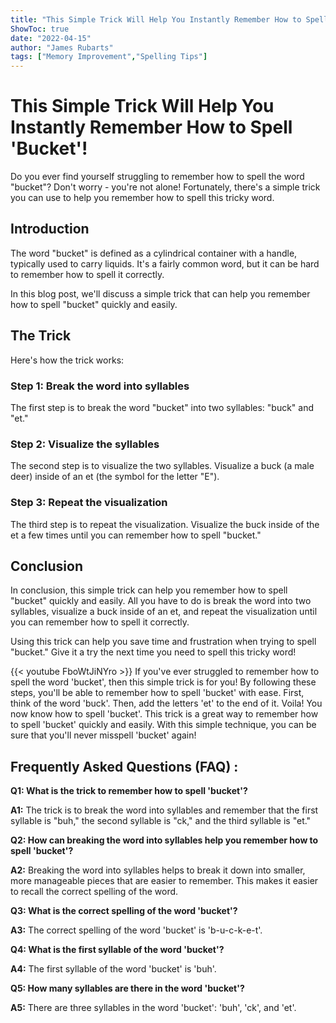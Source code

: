 ```yaml
---
title: "This Simple Trick Will Help You Instantly Remember How to Spell 'Bucket'!"
ShowToc: true 
date: "2022-04-15"
author: "James Rubarts" 
tags: ["Memory Improvement","Spelling Tips"]
---
```

# This Simple Trick Will Help You Instantly Remember How to Spell 'Bucket'!

Do you ever find yourself struggling to remember how to spell the word "bucket"? Don't worry - you're not alone! Fortunately, there's a simple trick you can use to help you remember how to spell this tricky word.

## Introduction

The word "bucket" is defined as a cylindrical container with a handle, typically used to carry liquids. It's a fairly common word, but it can be hard to remember how to spell it correctly. 

In this blog post, we'll discuss a simple trick that can help you remember how to spell "bucket" quickly and easily. 

## The Trick

Here's how the trick works: 

### Step 1: Break the word into syllables

The first step is to break the word "bucket" into two syllables: "buck" and "et." 

### Step 2: Visualize the syllables

The second step is to visualize the two syllables. Visualize a buck (a male deer) inside of an et (the symbol for the letter "E"). 

### Step 3: Repeat the visualization

The third step is to repeat the visualization. Visualize the buck inside of the et a few times until you can remember how to spell "bucket." 

## Conclusion

In conclusion, this simple trick can help you remember how to spell "bucket" quickly and easily. All you have to do is break the word into two syllables, visualize a buck inside of an et, and repeat the visualization until you can remember how to spell it correctly. 

Using this trick can help you save time and frustration when trying to spell "bucket." Give it a try the next time you need to spell this tricky word!

{{< youtube FboWtJiNYro >}} 
If you've ever struggled to remember how to spell the word 'bucket', then this simple trick is for you! By following these steps, you'll be able to remember how to spell 'bucket' with ease. First, think of the word 'buck'. Then, add the letters 'et' to the end of it. Voila! You now know how to spell 'bucket'. This trick is a great way to remember how to spell 'bucket' quickly and easily. With this simple technique, you can be sure that you'll never misspell 'bucket' again!

## Frequently Asked Questions (FAQ) :
**Q1: What is the trick to remember how to spell 'bucket'?**

**A1:** The trick is to break the word into syllables and remember that the first syllable is "buh," the second syllable is "ck," and the third syllable is "et."

**Q2: How can breaking the word into syllables help you remember how to spell 'bucket'?**

**A2:** Breaking the word into syllables helps to break it down into smaller, more manageable pieces that are easier to remember. This makes it easier to recall the correct spelling of the word.

**Q3: What is the correct spelling of the word 'bucket'?**

**A3:** The correct spelling of the word 'bucket' is 'b-u-c-k-e-t'.

**Q4: What is the first syllable of the word 'bucket'?**

**A4:** The first syllable of the word 'bucket' is 'buh'.

**Q5: How many syllables are there in the word 'bucket'?**

**A5:** There are three syllables in the word 'bucket': 'buh', 'ck', and 'et'.





